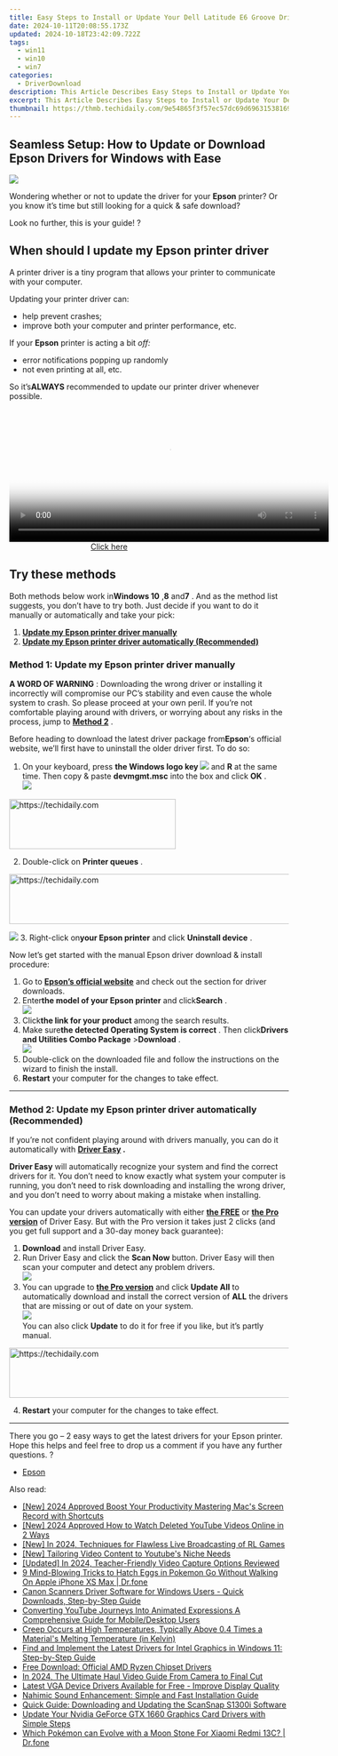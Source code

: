 ```yaml
---
title: Easy Steps to Install or Update Your Dell Latitude E6 Groove Driver for Windows OS - FIXED NOW!
date: 2024-10-11T20:08:55.173Z
updated: 2024-10-18T23:42:09.722Z
tags:
  - win11
  - win10
  - win7
categories:
  - DriverDownload
description: This Article Describes Easy Steps to Install or Update Your Dell Latitude E6 Groove Driver for Windows OS - FIXED NOW!
excerpt: This Article Describes Easy Steps to Install or Update Your Dell Latitude E6 Groove Driver for Windows OS - FIXED NOW!
thumbnail: https://thmb.techidaily.com/9e54865f3f57ec57dc69d69631538169245afb52f02b58f105955b7146a11c16.jpg
---
```


## Seamless Setup: How to Update or Download Epson Drivers for Windows with Ease

![](https://images.drivereasy.com/wp-content/uploads/2018/10/img_5bb83cee67a19.jpg)

 Wondering whether or not to update the driver for your **Epson**  printer? Or you know it’s time but still looking for a quick & safe download?

Look no further, this is your guide! ?

## When should I update my **Epson** printer driver

 A printer driver is a tiny program that allows your printer to communicate with your computer.

Updating your printer driver can:

* help prevent crashes;
* improve both your computer and printer performance, etc.

 If your **Epson**  printer is acting a bit _off:_

* error notifications popping up randomly
* not even printing at all, etc.

 So it’s**ALWAYS** recommended to update our printer driver whenever possible.

<!-- affiliate ads begin -->
<span id="1983551">
					<video width="576" height="240" style="cursor:pointer"
           poster="//a.impactradius-go.com/display-clicktoplayimage/1983551.png"
           onclick="if(!this.playClicked){this.play();this.setAttribute('controls',true);this.playClicked=true;}">
	   <source src="//a.impactradius-go.com/display-ad/22993-1983551">
	   <img src="//a.impactradius-go.com/display-clicktoplayimage/1983551.png" style="border: none; height: 100%; width: 100%; object-fit: contain">
	</video>
	<div style="width:360px;text-align:center"><a href="javascript:window.open(decodeURIComponent('https%3A%2F%2Fhomestyler.sjv.io%2Fc%2F5597632%2F1983551%2F22993'), '_blank');void(0);">Click here</a></div>
</span>
<img height="0" width="0" src="https://imp.pxf.io/i/5597632/1983551/22993" style="position:absolute;visibility:hidden;" border="0" />
<!-- affiliate ads end -->

## Try these methods

 Both methods below work in**Windows 10** ,**8** and**7** .  And as the method list suggests, you don’t have to try both. Just decide if you want to do it manually or automatically and take your pick:

1. [**Update my Epson printer driver manually**](https://tools.techidaily.com/drivereasy/download/)
2. [**Update my Epson printer driver automatically (Recommended)**](https://tools.techidaily.com/drivereasy/download/)

### Method 1: Update my Epson printer driver manually

**A WORD OF WARNING** : Downloading the wrong driver or installing it incorrectly will compromise our PC’s stability and even cause the whole system to crash. So please proceed at your own peril. If you’re not comfortable playing around with drivers, or worrying about any risks in the process, jump to [**Method 2**](https://tools.techidaily.com/drivereasy/download/) .

Before heading to download the latest driver package from**Epson**‘s official website, we’ll first have to uninstall the older driver first. To do so:  

1. On your keyboard, press   **the Windows logo key ![](https://images.drivereasy.com/wp-content/uploads/2018/04/img_5ae0331bc08e4.png)**  and **R** at the same time. Then copy & paste **devmgmt.msc**  into the box and click **OK** .  
![](https://images.drivereasy.com/wp-content/uploads/2018/05/img_5afb9c1b96ba9.png)

<!-- affiliate ads begin -->
<a href="https://aligracehair.sjv.io/c/5597632/1972665/19272" target="_top" id="1972665">
  <img src="//a.impactradius-go.com/display-ad/19272-1972665" border="0" alt="https://techidaily.com" width="300" height="90"/>
</a>
<img height="0" width="0" src="https://aligracehair.sjv.io/i/5597632/1972665/19272" style="position:absolute;visibility:hidden;" border="0" />
<!-- affiliate ads end -->

2. Double-click on **Printer queues** .  

<!-- affiliate ads begin -->
<a href="https://aligracehair.sjv.io/c/5597632/1934292/19272" target="_top" id="1934292">
  <img src="//a.impactradius-go.com/display-ad/19272-1934292" border="0" alt="https://techidaily.com" width="728" height="90"/>
</a>
<img height="0" width="0" src="https://aligracehair.sjv.io/i/5597632/1934292/19272" style="position:absolute;visibility:hidden;" border="0" />
<!-- affiliate ads end -->

![](https://images.drivereasy.com/wp-content/uploads/2018/06/img_5b1a5b86a48f2.jpg)
3. Right-click on**your Epson printer**  and click **Uninstall device** .

 Now let’s get started with the manual Epson driver download & install procedure:

1. Go to **[Epson’s official website](https://epson.com/usa)**  and check out the section for driver downloads.
2. Enter**the model of your Epson printer** and click**Search** .  
![](https://images.drivereasy.com/wp-content/uploads/2018/10/img_5bb8391737cc4.png)
3. Click**the link for your product** among the search results.
4. Make sure**the detected Operating System is correct** . Then click**Drivers and Utilities Combo Package** \>**Download** .  
![](https://images.drivereasy.com/wp-content/uploads/2018/10/img_5bb839f55c7e4.jpg)
5. Double-click on the downloaded file and follow the instructions on the wizard to finish the install.
6. **Restart** your computer for the changes to take effect.

---

### Method 2: Update my Epson printer driver automatically (Recommended)

 If you’re not confident playing around with drivers manually, you can do it automatically with **[Driver Easy](https://tools.techidaily.com/drivereasy/download/) .**

**Driver Easy**   will automatically recognize your system and find the correct drivers for it. You don’t need to know exactly what system your computer is running, you don’t need to risk downloading and installing the wrong driver, and you don’t need to worry about making a mistake when installing.

 You can update your drivers automatically with either **[the FREE](https://tools.techidaily.com/drivereasy/download/)**  or **[the Pro version](https://tools.techidaily.com/drivereasy/download/)**  of Driver Easy. But with the Pro version it takes just 2 clicks (and you get full support and a 30-day money back guarantee):

1. **Download**   and install Driver Easy.
2. Run Driver Easy and click the **Scan Now** button. Driver Easy will then scan your computer and detect any problem drivers.  
![](https://images.drivereasy.com/wp-content/uploads/2018/06/img_5b2b09636ab48.jpg)
3. You can upgrade to **[the Pro version](https://tools.techidaily.com/drivereasy/download/)**  and click **Update All** to automatically download and install the correct version of **ALL**  the drivers that are missing or out of date on your system.  
![](https://images.drivereasy.com/wp-content/uploads/2018/10/img_5bb83b9f0aa46.jpg)  
You can also click **Update**  to do it for free if you like, but it’s partly manual.

<!-- affiliate ads begin -->
<a href="https://unicoeye.pxf.io/c/5597632/2134221/18498" target="_top" id="2134221">
  <img src="//a.impactradius-go.com/display-ad/18498-2134221" border="0" alt="https://techidaily.com" width="728" height="90"/>
</a>
<img height="0" width="0" src="https://unicoeye.pxf.io/i/5597632/2134221/18498" style="position:absolute;visibility:hidden;" border="0" />
<!-- affiliate ads end -->

4. **Restart** your computer for the changes to take effect.

---

 There you go – 2 easy ways to get the latest drivers for your Epson printer. Hope this helps and feel free to drop us a comment if you have any further questions. ?

* [Epson](https://tools.techidaily.com/drivereasy/download/)

<ins class="adsbygoogle"
     style="display:block"
     data-ad-format="autorelaxed"
     data-ad-client="ca-pub-7571918770474297"
     data-ad-slot="1223367746"></ins>

<ins class="adsbygoogle"
     style="display:block"
     data-ad-client="ca-pub-7571918770474297"
     data-ad-slot="8358498916"
     data-ad-format="auto"
     data-full-width-responsive="true"></ins>

<span class="atpl-alsoreadstyle">Also read:</span>
<div><ul>
<li><a href="https://video-capture.techidaily.com/new-2024-approved-boost-your-productivity-mastering-macs-screen-record-with-shortcuts/"><u>[New] 2024 Approved Boost Your Productivity Mastering Mac's Screen Record with Shortcuts</u></a></li>
<li><a href="https://eaxpv-info.techidaily.com/new-2024-approved-how-to-watch-deleted-youtube-videos-online-in-2-ways/"><u>[New] 2024 Approved How to Watch Deleted YouTube Videos Online in 2 Ways</u></a></li>
<li><a href="https://video-screen-grab.techidaily.com/new-in-2024-techniques-for-flawless-live-broadcasting-of-rl-games/"><u>[New] In 2024, Techniques for Flawless Live Broadcasting of RL Games</u></a></li>
<li><a href="https://facebook-record-videos.techidaily.com/new-tailoring-video-content-to-youtubes-niche-needs/"><u>[New] Tailoring Video Content to Youtube's Niche Needs</u></a></li>
<li><a href="https://digital-screen-recording.techidaily.com/updated-in-2024-teacher-friendly-video-capture-options-reviewed/"><u>[Updated] In 2024, Teacher-Friendly Video Capture Options Reviewed</u></a></li>
<li><a href="https://ios-pokemon-go.techidaily.com/9-mind-blowing-tricks-to-hatch-eggs-in-pokemon-go-without-walking-on-apple-iphone-xs-max-drfone-by-drfone-virtual-ios/"><u>9 Mind-Blowing Tricks to Hatch Eggs in Pokemon Go Without Walking On Apple iPhone XS Max | Dr.fone</u></a></li>
<li><a href="https://driver-download.techidaily.com/canon-scanners-driver-software-for-windows-users-quick-downloads-step-by-step-guide/"><u>Canon Scanners Driver Software for Windows Users - Quick Downloads, Step-by-Step Guide</u></a></li>
<li><a href="https://youtube-blog.techidaily.com/rting-youtube-journeys-into-animated-expressions-a-comprehensive-guide-for-mobiledesktop-users/"><u>Converting YouTube Journeys Into Animated Expressions A Comprehensive Guide for Mobile/Desktop Users</u></a></li>
<li><a href="https://driver-download.techidaily.com/creep-occurs-at-high-temperatures-typically-above-04-times-a-materials-melting-temperature-in-kelvin/"><u>Creep Occurs at High Temperatures, Typically Above 0.4 Times a Material's Melting Temperature (in Kelvin)</u></a></li>
<li><a href="https://driver-download.techidaily.com/find-and-implement-the-latest-drivers-for-intel-graphics-in-windows-11-step-by-step-guide/"><u>Find and Implement the Latest Drivers for Intel Graphics in Windows 11: Step-by-Step Guide</u></a></li>
<li><a href="https://driver-download.techidaily.com/free-download-official-amd-ryzen-chipset-drivers/"><u>Free Download: Official AMD Ryzen Chipset Drivers</u></a></li>
<li><a href="https://some-approaches.techidaily.com/in-2024-the-ultimate-haul-video-guide-from-camera-to-final-cut/"><u>In 2024, The Ultimate Haul Video Guide From Camera to Final Cut</u></a></li>
<li><a href="https://driver-download.techidaily.com/latest-vga-device-drivers-available-for-free-improve-display-quality/"><u>Latest VGA Device Drivers Available for Free - Improve Display Quality</u></a></li>
<li><a href="https://driver-download.techidaily.com/nahimic-sound-enhancement-simple-and-fast-installation-guide/"><u>Nahimic Sound Enhancement: Simple and Fast Installation Guide</u></a></li>
<li><a href="https://driver-download.techidaily.com/quick-guide-downloading-and-updating-the-scansnap-s1300i-software/"><u>Quick Guide: Downloading and Updating the ScanSnap S1300i Software</u></a></li>
<li><a href="https://driver-download.techidaily.com/update-your-nvidia-geforce-gtx-1660-graphics-card-drivers-with-simple-steps/"><u>Update Your Nvidia GeForce GTX 1660 Graphics Card Drivers with Simple Steps</u></a></li>
<li><a href="https://android-pokemon-go.techidaily.com/which-pokemon-can-evolve-with-a-moon-stone-for-xiaomi-redmi-13c-drfone-by-drfone-virtual-android/"><u>Which Pokémon can Evolve with a Moon Stone For Xiaomi Redmi 13C? | Dr.fone</u></a></li>
</ul></div>

